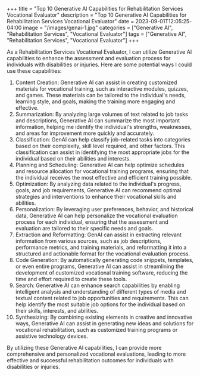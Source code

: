+++
title = "Top 10 Generative AI Capabilities for Rehabilitation Services Vocational Evaluator"
description = "Top 10 Generative AI Capabilities for Rehabilitation Services Vocational Evaluator"
date = 2023-09-01T12:05:25-04:00
image = "/images/genai-1.jpg"
categories = ["Generative AI", "Rehabilitation Services", "Vocational Evaluator"]
tags = ["Generative AI", "Rehabilitation Services", "Vocational Evaluator"]
+++

As a Rehabilitation Services Vocational Evaluator, I can utilize Generative AI capabilities to enhance the assessment and evaluation process for individuals with disabilities or injuries. Here are some potential ways I could use these capabilities:

1. Content Creation: Generative AI can assist in creating customized materials for vocational training, such as interactive modules, quizzes, and games. These materials can be tailored to the individual's needs, learning style, and goals, making the training more engaging and effective.
2. Summarization: By analyzing large volumes of text related to job tasks and descriptions, Generative AI can summarize the most important information, helping me identify the individual's strengths, weaknesses, and areas for improvement more quickly and accurately.
3. Classification: GenAI can help classify job-related tasks into categories based on their complexity, skill level required, and other factors. This classification can assist in identifying the most appropriate jobs for the individual based on their abilities and interests.
4. Planning and Scheduling: Generative AI can help optimize schedules and resource allocation for vocational training programs, ensuring that the individual receives the most effective and efficient training possible.
5. Optimization: By analyzing data related to the individual's progress, goals, and job requirements, Generative AI can recommend optimal strategies and interventions to enhance their vocational skills and abilities.
6. Personalization: By leveraging user preferences, behavior, and historical data, Generative AI can help personalize the vocational evaluation process for each individual, ensuring that the assessment and evaluation are tailored to their specific needs and goals.
7. Extraction and Reformatting: GenAI can assist in extracting relevant information from various sources, such as job descriptions, performance metrics, and training materials, and reformatting it into a structured and actionable format for the vocational evaluation process.
8. Code Generation: By automatically generating code snippets, templates, or even entire programs, Generative AI can assist in streamlining the development of customized vocational training software, reducing the time and effort required to create these tools.
9. Search: Generative AI can enhance search capabilities by enabling intelligent analysis and understanding of different types of media and textual content related to job opportunities and requirements. This can help identify the most suitable job options for the individual based on their skills, interests, and abilities.
10. Synthesizing: By combining existing elements in creative and innovative ways, Generative AI can assist in generating new ideas and solutions for vocational rehabilitation, such as customized training programs or assistive technology devices.

By utilizing these Generative AI capabilities, I can provide more comprehensive and personalized vocational evaluations, leading to more effective and successful rehabilitation outcomes for individuals with disabilities or injuries.